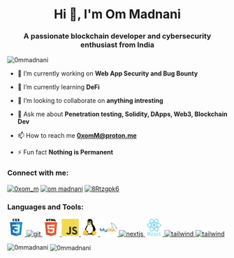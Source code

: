 <h1 align="center">Hi 👋, I'm Om Madnani</h1>
<h3 align="center">A passionate blockchain developer and cybersecurity enthusiast from India</h3>

<p align="left"> <img src="https://komarev.com/ghpvc/?username=0mmadnani&label=Profile%20views&color=0e75b6&style=flat" alt="0mmadnani" /> </p>

- 🔭 I’m currently working on **Web App Security and Bug Bounty**

- 🌱 I’m currently learning **DeFi**

- 👯 I’m looking to collaborate on **anything intresting**

- 💬 Ask me about **Penetration testing, Solidity, DApps, Web3, Blockchain Dev**

- 📫 How to reach me **0xomM@proton.me**

- ⚡ Fun fact **Nothing is Permanent**

<h3 align="left">Connect with me:</h3>
<p align="left">
<a href="https://twitter.com/0xom_m" target="blank"><img align="center" src="https://raw.githubusercontent.com/rahuldkjain/github-profile-readme-generator/master/src/images/icons/Social/twitter.svg" alt="0xom_m" height="30" width="40" /></a>
<a href="https://linkedin.com/in/om madnani" target="blank"><img align="center" src="https://raw.githubusercontent.com/rahuldkjain/github-profile-readme-generator/master/src/images/icons/Social/linked-in-alt.svg" alt="om madnani" height="30" width="40" /></a>
<a href="https://discord.gg/8Rtzgpk6" target="blank"><img align="center" src="https://raw.githubusercontent.com/rahuldkjain/github-profile-readme-generator/master/src/images/icons/Social/discord.svg" alt="8Rtzgpk6" height="30" width="40" /></a>
</p>

<h3 align="left">Languages and Tools:</h3>
<p align="left"> <a href="https://www.w3schools.com/css/" target="_blank" rel="noreferrer"> <img src="https://raw.githubusercontent.com/devicons/devicon/master/icons/css3/css3-original-wordmark.svg" alt="css3" width="40" height="40"/> </a> <a href="https://git-scm.com/" target="_blank" rel="noreferrer"> <img src="https://www.vectorlogo.zone/logos/git-scm/git-scm-icon.svg" alt="git" width="40" height="40"/> </a> <a href="https://www.w3.org/html/" target="_blank" rel="noreferrer"> <img src="https://raw.githubusercontent.com/devicons/devicon/master/icons/html5/html5-original-wordmark.svg" alt="html5" width="40" height="40"/> </a> <a href="https://developer.mozilla.org/en-US/docs/Web/JavaScript" target="_blank" rel="noreferrer"> <img src="https://raw.githubusercontent.com/devicons/devicon/master/icons/javascript/javascript-original.svg" alt="javascript" width="40" height="40"/> </a> <a href="https://www.linux.org/" target="_blank" rel="noreferrer"> <img src="https://raw.githubusercontent.com/devicons/devicon/master/icons/linux/linux-original.svg" alt="linux" width="40" height="40"/> </a> <a href="https://www.mysql.com/" target="_blank" rel="noreferrer"> <img src="https://raw.githubusercontent.com/devicons/devicon/master/icons/mysql/mysql-original-wordmark.svg" alt="mysql" width="40" height="40"/> </a> <a href="https://nextjs.org/" target="_blank" rel="noreferrer"> <img src="https://cdn.worldvectorlogo.com/logos/nextjs-2.svg" alt="nextjs" width="40" height="40"/> </a> <a href="https://reactjs.org/" target="_blank" rel="noreferrer"> <img src="https://raw.githubusercontent.com/devicons/devicon/master/icons/react/react-original-wordmark.svg" alt="react" width="40" height="40"/> </a> <a href="https://tailwindcss.com/" target="_blank" rel="noreferrer"> <img src="https://www.vectorlogo.zone/logos/tailwindcss/tailwindcss-icon.svg" alt="tailwind" width="40" height="40"/> </a> <a href="https://ethereum.org/en/developers/docs/" target="_blank" rel="noreferrer"> <img src="https://user-images.githubusercontent.com/80636305/126576577-cb07ba84-a4fe-4d63-b43a-e7832c77483d.png" alt="tailwind" width="40" height="40"/> </a> </p>

<p><img align="left" src="https://github-readme-stats.vercel.app/api/top-langs?username=0mmadnani&show_icons=true&locale=en&layout=compact" alt="0mmadnani" /></p>

<p>&nbsp;<img align="center" src="https://github-readme-stats.vercel.app/api?username=0mmadnani&show_icons=true&locale=en" alt="0mmadnani" /></p>


